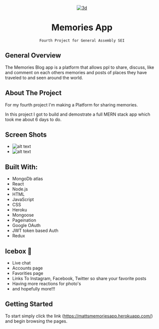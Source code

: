 <br />
<div align="center">
  <a href="https://mattsmemoriesapp.herokuapp.com">

![3d](https://wallpapertag.com/wallpaper/full/8/7/e/221119-travel-background-1920x1080-laptop.jpg)
</a>

<h1 align="center">Memories App</h1>

    Fourth Project for General Assembly SEI

</div>

## General Overview

The Memories Blog app is a platform that allows ppl to share, discuss, like and comment on each others memories and posts of places they have traveled to and seen around the world.



## About The Project

For my fourth project I'm making a Platform for sharing memories.

In this project I got to build and demostrate a full MERN stack app which took me about 6 days to do.


## Screen Shots

* ![alt text](https://i.imgur.com/xDkAAIC.png)
* ![alt text](https://i.imgur.com/Rp9oTiu.png)


## Built With:

- MongoDb atlas
- React
- Node.js
- HTML
- JavaScript
- CSS
- Heroku
- Mongoose
- Pageination
- Google OAuth
- JWT token based Auth
- Redux

## Icebox 🧊

- Live chat
- Accounts page
- Favorities page
- Links To Instagram, Facebook, Twitter so share your favorite posts
- Having more reactions for photo's
- and hopefully more!!!


## Getting Started


To start simply click the link (https://mattsmemoriesapp.herokuapp.com/) and begin browsing the pages.
